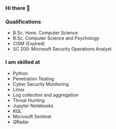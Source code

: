 ### Hi there 👋

<!--
**sdupreez/sdupreez** is a ✨ _special_ ✨ repository because its `README.md` (this file) appears on your GitHub profile.

Here are some ideas to get you started:

- 🔭 I’m currently working on ...
- 🌱 I’m currently learning ...
- 👯 I’m looking to collaborate on ...
- 🤔 I’m looking for help with ...
- 💬 Ask me about ...
- 📫 How to reach me: ...
- 😄 Pronouns: ...
- ⚡ Fun fact: ...
-->

### Qualifications
- B.Sc. Hons. Computer Science
- B.Sc. Computer Science and Psychology
- CISM (Expired)
- SC 200: Microsoft Security Operations Analyst

### I am skilled at
- Python
- Penetration Testing
- Cyber Security Monitoring
- Linux
- Log collection and aggregation
- Threat Hunting
- Jupyter Notebooks
- KQL
- Microsoft Sentinel
- QRadar
